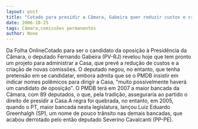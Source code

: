 ```yaml
---
layout: post
title: "Cotado para presidir a Câmara, Gabeira quer reduzir custos e criar comissões "
date: 2006-10-25
tags: Câmara,comissões permanentes
author: None
---
```

Da Folha OnlineCotado para ser o candidato da oposição à Presidência da Câmara, o deputado Fernando Gabeira (PV-RJ) revelou hoje que tem pronto um projeto para administrar a Casa, que prevê a redução de custos e a criação de novas comissões. O deputado negou, no entanto, que tenha pretensão em se candidatar, embora admita que se o PMDB insistir em indicar nomes polêmicos para dirigir a Casa, \"muito possivelmente haverá um candidato de oposição\". O PMDB terá em 2007 a maior bancada da Câmara, com 89 deputados, o que, pela tradição, asseguraria ao partido o direito de presidir a Casa.A regra foi quebrada, no entanto, em 2005, quando o PT, maior bancada nesta legislatura, lançou Luiz Eduardo Greenhalgh (SP), um nome de pouco trânsito nas demais bancadas, que acabou derrotado pelo então deputado Severino Cavalcanti (PP-PE).  